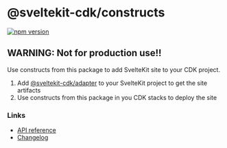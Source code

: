 # @sveltekit-cdk/constructs
 
 [![npm version](https://badge.fury.io/js/@sveltekit-cdk%2Fconstructs.svg)](https://badge.fury.io/js/@sveltekit-cdk%2Fconstructs)

## WARNING: Not for production use!!

Use constructs from this package to add SvelteKit
site to your CDK project. 

1. Add [@sveltekit-cdk/adapter](https://github.com/juranki/sveltekit-cdk/tree/main/packages/adapter#readme) to your SvelteKit project to get
the site artifacts
1. Use constructs from this package in you CDK stacks
to deploy the site

### Links

- [API reference](https://juranki.github.io/sveltekit-cdk/modules/_sveltekit_cdk_constructs.html)
- [Changelog](./CHANGELOG.md)